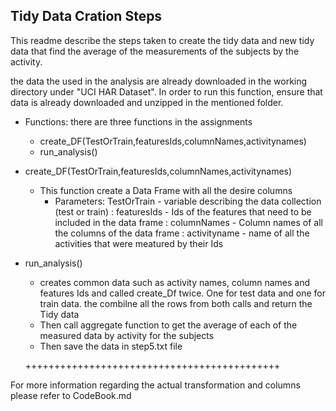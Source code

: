 ## Tidy Data Cration Steps

This readme describe the steps taken to create the tidy data and new tidy data that find the average of the measurements of the subjects by the activity.

the data the used in the analysis are already downloaded in the working directory under "UCI HAR Dataset". In order to run this function, ensure that data is already downloaded and unzipped in the mentioned folder.

- Functions: there are three functions in the assignments
  - create_DF(TestOrTrain,featuresIds,columnNames,activitynames)
  - run_analysis()
    
  
- create_DF(TestOrTrain,featuresIds,columnNames,activitynames)
  - This function create a Data Frame with all the desire columns
    - Parameters: TestOrTrain  - variable describing the data collection (test or train)
                : featuresIds  - Ids of the features that need to be included in the data frame
                : columnNames  - Column names of all the columns of the data frame
                : activityname - name of all the activities that were meatured by their Ids
                
- run_analysis()
  - creates common data such as activity names, column names and features Ids and called create_Df twice. One for test data and one for train data. the combilne all the rows from both calls and return the Tidy data
  - Then call aggregate function to get the average of each of the measured data by activity for the subjects
  - Then save the data in step5.txt file
  
  ++++++++++++++++++++++++++++++++++++++++++++
  
For more information regarding the actual transformation and columns please refer to CodeBook.md